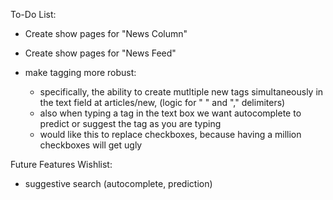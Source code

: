 To-Do List:

- Create show pages for "News Column"
- Create show pages for "News Feed"


- make tagging more robust:
  - specifically, the ability to create mutltiple new tags simultaneously 
    in the text field at articles/new, (logic for " " and "," delimiters)
  - also when typing a tag in the text box we want autocomplete to predict 
    or suggest the tag as you are typing
  - would like this to replace checkboxes, because having a million 
    checkboxes will get ugly

Future Features Wishlist:

- suggestive search (autocomplete, prediction)
